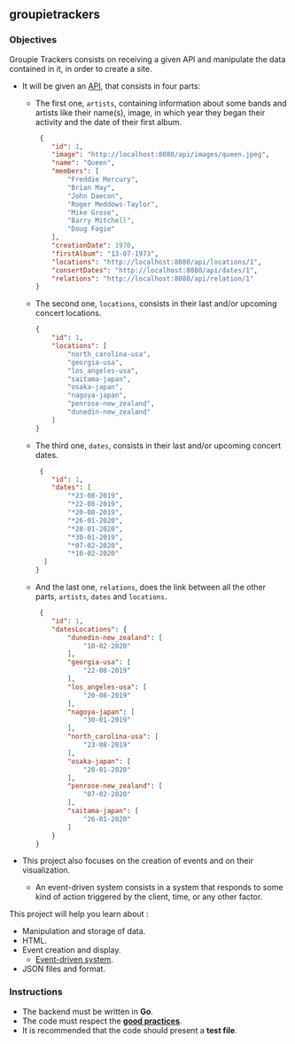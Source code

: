 ## groupietrackers

### Objectives

Groupie Trackers consists on receiving a given API and manipulate the data contained in it, in order to create a site.

- It will be given an [API](http://api_name.org/api), that consists in four parts:
  - The first one, `artists`, containing information about some bands and artists like their name(s), image, in which year they began their activity and the date of their first album.

    ```json
     {
        "id": 1,
        "image": "http://localhost:8080/api/images/queen.jpeg",
        "name": "Queen",
        "members": [
            "Freddie Mercury",
            "Brian May",
            "John Daecon",
            "Roger Meddows-Taylor",
            "Mike Grose",
            "Barry Mitchell",
            "Doug Fogie"
        ],
        "creationDate": 1970,
        "firstAlbum": "13-07-1973",
        "locations": "http://localhost:8080/api/locations/1",
        "consertDates": "http://localhost:8080/api/dates/1",
        "relations": "http://localhost:8080/api/relation/1"
    }
    ```

  - The second one, `locations`, consists in their last and/or upcoming concert locations.

    ```json
    {
        "id": 1,
        "locations": [
            "north_carolina-usa",
            "georgia-usa",
            "los_angeles-usa",
            "saitama-japan",
            "osaka-japan",
            "nagoya-japan",
            "penrose-new_zealand",
            "dunedin-new_zealand"
        ]
    }
    ```

  - The third one, `dates`, consists in their last and/or upcoming concert dates.

    ```json
     {
        "id": 1,
        "dates": [
            "*23-08-2019",
            "*22-08-2019",
            "*20-08-2019",
            "*26-01-2020",
            "*28-01-2020",
            "*30-01-2019",
            "*07-02-2020",
            "*10-02-2020"
      ]
    }
    ```

  - And the last one, `relations`, does the link between all the other parts, `artists`, `dates` and `locations`.

    ```json
     {
        "id": 1,
        "datesLocations": {
            "dunedin-new_zealand": [
                "10-02-2020"
            ],
            "georgia-usa": [
                "22-08-2019"
            ],
            "los_angeles-usa": [
                "20-08-2019"
            ],
            "nagoya-japan": [
                "30-01-2019"
            ],
            "north_carolina-usa": [
                "23-08-2019"
            ],
            "osaka-japan": [
                "28-01-2020"
            ],
            "penrose-new_zealand": [
                "07-02-2020"
            ],
            "saitama-japan": [
                "26-01-2020"
            ]
        }
    }
    ```

- This project also focuses on the creation of events and on their visualization.
  - An event-driven system consists in a system that responds to some kind of action triggered by the client, time, or any other factor.

This project will help you learn about :

- Manipulation and storage of data.
- HTML.
- Event creation and display.
  - [Event-driven system](https://medium.com/omarelgabrys-blog/event-driven-systems-cdbe5a4b3d04).
- JSON files and format.

### Instructions

- The backend must be written in **Go**.
- The code must respect the [**good practices**](https://github.com/01-edu/public/blob/master/subjects/good-practices.en.md).
- It is recommended that the code should present a **test file**.
